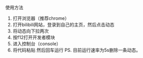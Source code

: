 使用方法
1. 打开浏览器（推荐chrome）
2. 打开bilibili网站，登录到自己的主页，然后点击动态
3. 将动态向下拉两次
4. 按f12打开开发者模块
5. 进入控制台（console）
6. 将代码粘贴 然后回车运行
PS. 目前运行速率为5s删除一条动态。
